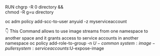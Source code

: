  RUN chgrp -R 0 directory && \
    chmod -R g=u directory

oc adm policy add-scc-to-user anyuid -z myserviceaccount

👇 This Command allows to use image streams from one namespace to another space and it grants access to service accounts in another namespace
    oc policy add-role-to-group -n $U-common \
        system:image-puller system:serviceaccounts:$U-expose-image   